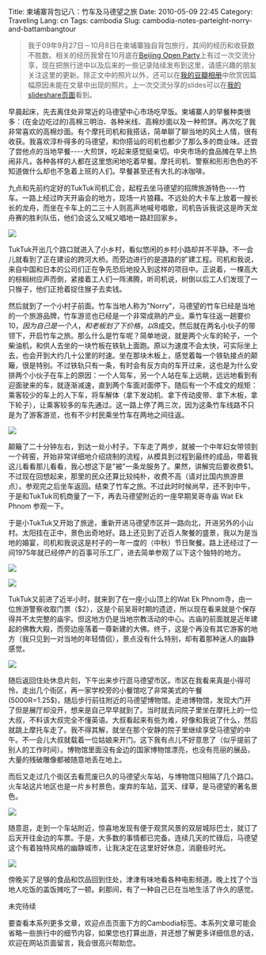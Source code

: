 Title: 柬埔寨背包记八：竹车及马德望之旅
Date: 2010-05-09 22:45
Category: Traveling
Lang: cn
Tags: cambodia
Slug: cambodia-notes-parteight-norry-and-battambangtour

>我于09年9月27日－10月8日在柬埔寨独自背包旅行，其间的经历和收获数不胜数。相关的经历我曾在10月底在[Beijing Open Party](http://www.beijing-open-party.org)上有过一次交流分享，现在把旅行途中以及后来的一些记录陆续发布到这里，请感兴趣的朋友关注这里的更新。除正文中的照片以外，还可以在[我的豆瓣相册](http://www.douban.com/photos/album/20098136/)中欣赏因篇幅原因未能在文章中出现的照片。上一次交流分享的slides可以在[我的slideshare页面](http://www.slideshare.net/CNBorn)看到。

早晨起床，先去离住处非常近的马德望中心市场吃早饭。柬埔寨人的早餐种类很多：(在金边吃过的)高棉三明治、各种米线、高棉炒面以及一种煎饼。再次吃了我非常喜欢的高棉炒面。有个摩托司机和我搭话，简单聊了聊当地的风土人情，很有收获。我喜欢淳朴得多的马德望，和你搭讪的司机也都少了那么多的商业味。还尝了尝他点的当地早餐----大煎饼，吃起来感觉挺亲切。中央市场的食品摊在早上热闹非凡，各种各样的人都在这里悠闲地吃着早餐。摩托司机、警察和形形色色的不知道做什么却也不急着上班的人们。早餐甚至还有大扎的冰咖啡。

九点和先前约定好的TukTuk司机汇合，起程去坐马德望的招牌旅游特色----竹车。一路上经过昨天开庙会的地方，现场一片狼藉。不远处的大卡车上放着一艘长长的龙舟，而坐在卡车上的二三十人则高声地喊号唱歌，司机告诉我说这是昨天龙舟赛的胜利队伍，他们会这么又喊又唱地一路赶回家乡。

![](images/travel/cambodia/166-P1050740-thumb-500x375-162.jpg)

TukTuk开出几个路口就进入了小乡村，看似悠闲的乡村小路却并不平静。不一会儿就看到了正在建设的跨河大桥。而旁边进行的是道路的扩建工程。司机和我说，来自中国和日本的公司们正在争先恐后地投入到这样的项目中。正说着，一棵高大的棕榈树应声而倒，紧接着工人们一阵沸腾，听司机说，树倒以后工人们发现了一只猴子，他们正抢着捉住猴子去卖钱。

然后就到了一个小村子前面。竹车当地人称为"Norry"，马德望的竹车已经是当地的一个旅游品牌，竹车游览也已经是一个非常成熟的产业。乘竹车往返一趟要价$10，因为自己是一个人，和老板划了下价格，以$8成交。然后就在两名小伙子的带领下，开启竹车之旅。那么什么是竹车呢？简单地说，就是两个火车的轮子，一个柴油机，和供人去坐的一块竹板在铁轨上面跑。原以为速度不会太快，可实际坐上去，也会开到大约几十公里的时速。坐在那块木板上，感觉着每一个铁轨接点的颠簸，很是特别。不过铁轨只有一条，有时会有反方向的车开过来，这也是为什么安排两个小伙子在车上的原因：一个人驾车，另一个人站在车上远眺，远远地看到有迎面驶来的车，就逐渐减速，直到两个车面对面停下。随后有一个不成文的规矩：乘客较少的车上的人下车，将车解体（拿下发动机、拿下传动皮带、拿下木板，拿下轮子），让乘客较多的车先通过。这一路上停了两三次，因为这条竹车线路不只是为了游客游览，也有不少村民乘坐竹车在两地之间往返。

![](images/travel/cambodia/168-norry-thumb-640x480-160.jpg)

颠簸了二十分钟左右，到达一处小村子。下车走了两步，就被一个中年妇女带领到一个砖窑，开始非常详细地介绍烧制的流程，从模具到过程到最终的成品，带着我这儿看看那儿看看，我心想这下是"被"一条龙服务了。果然，讲解完后要收费$1。不过现在回想起来，那里的民众还算比较纯朴，收费不高（请对比国内旅游景点）。参观完之后坐车返回。结束了竹车之旅。不过此时时候尚早，还不到中午，于是和TukTuk司机商量了一下，再去马德望附近的一座早期吴哥寺庙 Wat Ek Phnom 参观一下。

于是小TukTuk又开始了旅途，重新开进马德望市区并一路向北，开进另外的小山村。太阳挂在正中，景色出奇地好。路上还见到了近百人聚餐的盛景，我以为是当地的婚宴，司机和我说这是村子的一年一度的（中秋）节日聚餐。路上还经过了一间1975年就已经停产的百事可乐工厂，进去简单参观了以下这个独特的地方。

![](images/travel/cambodia/170-DSC_1057-thumb-500x271-164.jpg)

![](images/travel/cambodia/172-DSC_0992-thumb-500x335-163.jpg)

TukTuk又前进了近半小时，就来到了在一座小山顶上的Wat Ek Phnom寺，由一位旅游警察收取门票（$2），这是个前吴哥时期的遗迹，所以现在看来就是个保存得并不太完整的庙宇。但这地方仍是当地宗教活动的中心。古庙的前面就是近年建起的佛教大殿，而旁边座落着一尊新建的大佛。终于，这是个再没有其它游客的地方（我只见到一对当地的年轻情侣），景点没有什么特别，却有着那种迷人的幽静感觉。

![](images/travel/cambodia/174-watekphnom-thumb-640x428-161.jpg)

随后返回住处休息片刻，下午出来步行逛马德望市区。市区在我看来真是小得可怜，走出几个街区，再一家学校旁的小餐馆吃了非常美式的午餐(5000R=1.25$)，随后步行前往附近的马德望博物馆。走进博物馆，发现大门开了但是展厅却没开，想来是自己早早就到了。当时就去问院子里坐在摩托上的一位大叔，不料该大叔完全不懂英语。大叔看起来有些为难，好像和我说了什么，然后就跳上摩托车走了。我不得其解，就坐在那个安静的院子里继续享受马德望的中午。不一会儿大叔就载着一位姑娘来开门。这下我有点儿不好意思了（似乎提前了别人的工作时间）。博物馆里面没有金边的国家博物馆漂亮，也没有亮丽的展品，大量的残破雕像都被随意地丢在地上。

而后又走过几个街区去看荒废已久的马德望火车站，与博物馆只相隔了几个路口。火车站这片地区也是一片乡村景色，废弃的车站，蓝天、绿草，是马德望的著名景色。

![](images/travel/cambodia/177-DSC_1093-thumb-500x335-176.jpg)

随意逛，走到一个车站附近，惊喜地发现有便于观赏风景的双层城际巴士，就订了后天开往金边的车票。于是，大多数的事情都已完备。连续几天的忙碌后，马德望这个有着独特风格的幽静城市，让我决定在这里好好休息，消磨些时光。

![](images/travel/cambodia/179-DSC_1114-thumb-500x335-165.jpg)

傍晚买了足够的食品和饮品回到住处，津津有味地看各种电影频道。晚上找了个当地人吃饭的盖饭摊吃了一顿。刹那间，有了一种自己已在当地生活了许久的感觉。

未完待续

要查看本系列更多文章，欢迎点击页面下方的Cambodia标签。本系列文章可能会省略一些旅行中的细节内容，如果您也打算出游，并还想了解更多详细信息的话，欢迎在网站页面留言，我会很高兴帮助您。
